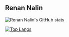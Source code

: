 
## Renan Nalin

![Renan Nalin's GitHub stats](https://github-readme-stats.vercel.app/api?username=rnalin&theme=radical&show_icons=true&count_private=true)
 
 [![Top Langs](https://github-readme-stats.vercel.app/api/top-langs/?username=rnalin&hide_progress=true)](https://github.com/anuraghazra/github-readme-stats)

